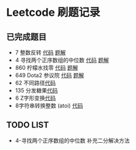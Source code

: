 # Leetcode 刷题记录
## 已完成题目

* 7 整数反转 [代码](https://github.com/GENEVE0086/LeetcodeSolutions/blob/master/src/com/geneve/leetcode/editor/cn/ReverseInteger.java) [题解](https://github.com/GENEVE0086/LeetcodeSolutions/blob/master/docs/7-整数反转.md)
* 4 寻找两个正序数组的中位数 [代码](https://github.com/GENEVE0086/LeetcodeSolutions/blob/master/src/com/geneve/leetcode/editor/cn/MedianOfTwoSortedArrays.java) [题解](https://github.com/GENEVE0086/LeetcodeSolutions/blob/master/docs/4-寻找两个正序数组的中位数.md)
* 860 柠檬水找零 [代码](https://github.com/GENEVE0086/LeetcodeSolutions/blob/master/src/com/geneve/leetcode/editor/cn/LemonadeChange.java) [题解](https://github.com/GENEVE0086/LeetcodeSolutions/blob/master/docs/860-柠檬水找零.md)  
* 649 Dota2 参议院 [代码](https://github.com/GENEVE0086/LeetcodeSolutions/blob/master/src/com/geneve/leetcode/editor/cn/Dota2Senate.java) [题解](https://github.com/GENEVE0086/LeetcodeSolutions/blob/master/docs/649-Dota2%20参议院.md)
* 62 不同路径[代码](https://github.com/GENEVE0086/LeetcodeSolutions/blob/master/src/com/geneve/leetcode/editor/cn/UniquePaths.java)
* 135 分发糖果[代码](https://github.com/GENEVE0086/LeetcodeSolutions/blob/master/src/com/geneve/leetcode/editor/cn/Candy.java)
* 6 Z字形变换[代码](https://github.com/GENEVE0086/LeetcodeSolutions/blob/master/src/com/geneve/leetcode/editor/cn/ZigzagConversion.java)
* 8字符串转换整数 (atoi) [代码](https://github.com/GENEVE0086/LeetcodeSolutions/blob/master/src/com/geneve/leetcode/editor/cn/StringToIntegerAtoi.java)

## TODO LIST
* 4-寻找两个正序数组的中位数 补充二分解决方法